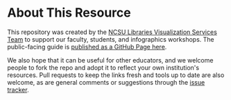# About This Resource
This repository was created by the [NCSU Libraries Visualization Services Team](http://www.lib.ncsu.edu/do/visualization) to support our faculty, students, and infographics workshops. The public-facing guide is [published as a GitHub Page here](https://ncsu-libraries.github.io/infographics/).

We also hope that it can be useful for other educators, and we welcome people to fork the repo and adopt it to reflect your own institution's resources. Pull requests to keep the links fresh and tools up to date are also welcome, as are general comments or suggestions through the [issue tracker](https://github.com/NCSU-Libraries/infographics/issues).
